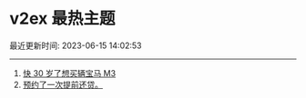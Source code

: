 # v2ex 最热主题

最近更新时间: 2023-06-15 14:02:53

--- 
1. [快 30 岁了想买辆宝马 M3](https://www.v2ex.com/t/948843) 
2. [预约了一次提前还贷。](https://www.v2ex.com/t/948858) 

